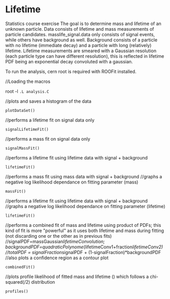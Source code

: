 # Lifetime
Statistics course exercise
The goal is to determine mass and lifetime of an unknown particle. Data consists of lifetime and mass measurements of particle candidates. masslife_signal.data only consists of signal events, while others have background as well. Background consists of a particle with no lifetime (immediate decay) and a particle with long (relatively) lifetime. Lifetime measurements are smeared with a Gaussian resolution (each particle type can have different resolution), this is reflected in lifetime PDF being an exponential decay convoluted with a gaussian.

To run the analysis, cern root is required with ROOFit installed.

//Loading the macros

root -l
```.L analysis.C```

//plots and saves a histogram of the data

```plotDataSet()```

//performs a lifetime fit on signal data only

```signalLifetimeFit()```

//performs a mass fit on signal data only

```signalMassFit()```

//performs a lifetime fit using lifetime data with signal + background

```lifetimeFit()```

//performs a mass fit using mass data with signal + background
//graphs a negative log likelihood dependance on fitting parameter (mass)

```massFit()```

//performs a lifetime fit using lifetime data with signal + background
//graphs a negative log likelihood dependance on fitting parameter (lifetime)

```lifetimeFit()```

//performs a combined fit of mass and lifetime using product of PDFs; this kind of fit is more "powerful" as it uses both lifetime and mass during fitting (not discarding one or the other as in previous fits)
//signalPDF=massGaussian*lifetimeConvolution; backgroundPDF=quadraticPolynome*(lifetimeConv1+fraction*lifetimeConv2)
//totalPDF = signalFraction*signalPDF + (1-signalFraction)*backgroundPDF
//also plots a confidence region as a contour plot

```combinedFit()```

//plots profile likelihood of fitted mass and lifetime () which follows a chi-squared(/2) distribution

```profiles()```
